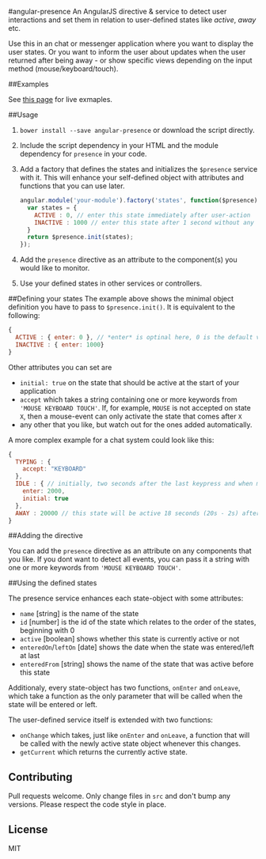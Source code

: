 #angular-presence
An AngularJS directive & service to detect user interactions and set them in relation to user-defined states like *active*, *away* etc.

Use this in an chat or messenger application where you want to display the user states. Or you want to inform the user about updates when the user returned after being away - or show specific views depending on the input method (mouse/keyboard/touch).

##Examples

See [this page](http://katebe.github.io/angular-presence/) for live exmaples.

##Usage
1. `bower install --save angular-presence` or download the script directly.

2. Include the script dependency in your HTML and the module dependency for `presence` in your code.

3. Add a factory that defines the states and initializes the `$presence` service with it. This will enhance your self-defined object with attributes and functions that you can use later.

    ```javascript
    angular.module('your-module').factory('states', function($presence) {
      var states = {
        ACTIVE : 0, // enter this state immediately after user-action
        INACTIVE : 1000 // enter this state after 1 second without any registered events
      }
      return $presence.init(states);
    });
    ```

4. Add the `presence` directive as an attribute to the component(s) you would like to monitor.

5. Use your defined states in other services or controllers.

##Defining your states
The example above shows the minimal object definition you have to pass to `$presence.init()`. It is equivalent to the following:
```javascript
{
  ACTIVE : { enter: 0 }, // *enter* is optinal here, 0 is the default value if no value is given
  INACTIVE : { enter: 1000}
}
```

Other attributes you can set are
* `initial: true` on the state that should be active at the start of your application
* `accept` which takes a string containing one or more keywords from `'MOUSE KEYBOARD TOUCH'`. If, for example, `MOUSE` is not accepted on state `X`, then a mouse-event can only activate the state that comes after `X`
* any other that you like, but watch out for the ones added automatically.


A more complex example for a chat system could look like this:
```javascript
{
  TYPING : {
    accept: "KEYBOARD"
  },
  IDLE : { // initially, two seconds after the last keypress and when mouse- or touchevents occur this state will be active
    enter: 2000,
    initial: true
  },
  AWAY : 20000 // this state will be active 18 seconds (20s - 2s) after the last registered event in IDLE, wich is equivalent to 20 seconds atfer entering TYPING when no event occurs
}
```

##Adding the directive

You can add the `presence` directive as an attribute on any components that you like. If you dont want to detect all events, you can pass it a string with one or more keywords from `'MOUSE KEYBOARD TOUCH'`.

##Using the defined states

The presence service enhances each state-object with some attributes:
* `name` [string] is the name of the state
* `id` [number] is the id of the state which relates to the order of the states, beginning with 0
* `active` [boolean] shows whether this state is currently active or not
* `enteredOn`/`leftOn` [date] shows the date when the state was entered/left at last
* `enteredFrom` [string] shows the name of the state that was active before this state

Additionaly, every state-object has two functions, `onEnter` and `onLeave`, which take a function as the only parameter that will be called when the state will be entered or left.

The user-defined service itself is extended with two functions:
* `onChange` which takes, just like `onEnter` and `onLeave`, a function that will be called with the newly active state object whenever this changes.
* `getCurrent` which returns the currently active state.

## Contributing

Pull requests welcome. Only change files in `src` and don't bump any versions.
Please respect the code style in place.

## License

MIT
